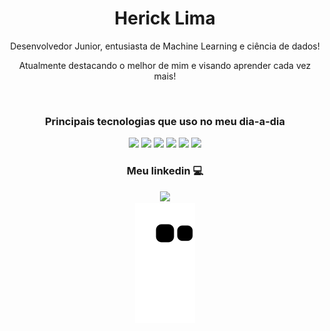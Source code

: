 <h1 align="center">
  <b>Herick Lima</b>
</h1>
<p align="center">Desenvolvedor Junior, entusiasta de Machine Learning e ciência de dados!</p>
<p align="center">Atualmente destacando o melhor de mim e visando aprender cada vez mais!</p>
<br>


<p>
  <h3 align="center">
    <b>Principais tecnologias que uso no meu dia-a-dia</b>
  </h3>
  <div align="center">
    <img src="https://img.shields.io/badge/-Python-3961db?style=for-the-badge&logo=python&logoColor=3961db&labelColor=282828">
    <img src="https://img.shields.io/badge/Django-%23092E20.svg?style=for-the-badge&logo=django&logoColor=white">
    <img src="https://img.shields.io/badge/Flask-000?style=for-the-badge&logo=flask&logoColor=fff">
    <img src="https://img.shields.io/badge/Selenium-43B02A?style=for-the-badge&logo=selenium&logoColor=fff">
    <img src="https://img.shields.io/badge/-Git-F1502F?style=for-the-badge&logo=git&logoColor=F1502F&labelColor=282828">
    <img src="https://img.shields.io/badge/SAP-0FAAFF?style=for-the-badge&logo=sap&logoColor=fff">
  </div>
</p>

<div align="center">
  
  <h3 align="center">
    <b>Meu linkedin 💻</b>
  </h3>
  <a href="https://www.linkedin.com/in/herick-lima-5b387b205/">
    <img src="https://img.shields.io/badge/-LinkedIn-%230077B5?style=for-the-badge&logo=linkedin&logoColor=white" target="_blank">
  </a>
  <br>
  <img src="https://github.com/hericklima22/hericklima22/blob/output/github-contribution-grid-snake.svg">
</div>

